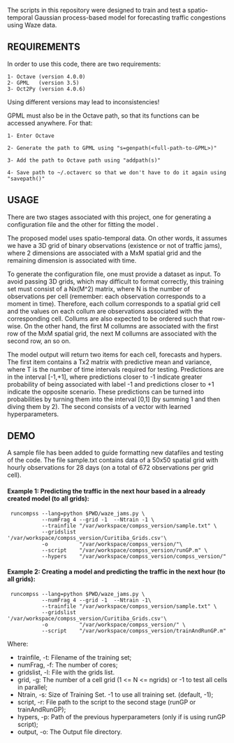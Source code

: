 The scripts in this repository were designed to train and test a spatio-temporal Gaussian process-based model for forecasting traffic congestions using Waze data.

REQUIREMENTS
------------

In order to use this code, there are two requirements:

	1- Octave (version 4.0.0)
	2- GPML   (version 3.5)
	3- Oct2Py (version 4.0.6)

Using different versions may lead to inconsistencies!

GPML must also be in the Octave path, so that its functions can be accessed anywhere.
For that:

	1- Enter Octave

	2- Generate the path to GPML using "s=genpath(<full-path-to-GPML>)"

	3- Add the path to Octave path using "addpath(s)"

	4- Save path to ~/.octaverc so that we don't have to do it again using "savepath()"

USAGE
-----

There are two stages associated with this project, one for generating a configuration file and the other for fitting the model .

The proposed model uses spatio-temporal data. On other words, it assumes we have a 3D grid of binary observations (existence or not of traffic jams), where 2 dimensions are associated with a MxM spatial grid and the remaining dimension is associated with time.

To generate the configuration file, one must provide a dataset as input. To avoid passing 3D grids, which may difficult to format correctly, this training set must consist of a Nx(M^2) matrix, where N is the number of observations per cell (remember: each observation corresponds to a moment in time). Therefore, each collum corresponds to a spatial grid cell and the values on each collum are observations associated with the corresponding cell. Collums are also expected to be ordered such that row-wise. On the other hand, the first M collumns are associated with the first row of the MxM spatial grid, the next M collumns are associated with the second row, an so on.

The model output will return two items for each cell, forecasts and hypers. The first item contains a Tx2 matrix with predictive mean and variance, where T is the number of time intervals required for testing. Predictions are in the interval [-1,+1], where predictions closer to -1 indicate greater probability of being associated with label -1 and predictions closer to +1 indicate the opposite scenario. These predictions can be turned into probabilities by turning them into the interval [0,1] (by summing 1 and then diving them by 2). The second consists of a vector with learned hyperparameters.

DEMO
----

A sample file has been added to guide formatting new datafiles and testing of the code. The file sample.txt contains data of a 50x50 spatial grid with hourly observations for 28 days (on a total of 672 observations per grid cell).

#### Example 1: Predicting the traffic in the next hour based in a already created model (to all grids):

     runcompss --lang=python $PWD/waze_jams.py \
               --numFrag 4 --grid -1  --Ntrain -1 \
               --trainfile "/var/workspace/compss_version/sample.txt" \
               --gridslist '/var/workspace/compss_version/Curitiba_Grids.csv'\
               -o          "/var/workspace/compss_version/"\
               --script    "/var/workspace/compss_version/runGP.m" \
               --hypers    "/var/workspace/compss_version/compss_version/"

#### Example 2: Creating a model and predicting the traffic in the next hour (to all grids):

     runcompss --lang=python $PWD/waze_jams.py \
               --numFrag 4 --grid -1  --Ntrain -1\
               --trainfile "/var/workspace/compss_version/sample.txt" \
               --gridslist '/var/workspace/compss_version/Curitiba_Grids.csv'\
               -o          "/var/workspace/compss_version/" \
               --script    "/var/workspace/compss_version/trainAndRunGP.m"





Where:

  * trainfile, -t: Filename of the training set;
  * numFrag, -f:   The number of cores;
  * gridslist, -l:   File with the grids list.
  * grid, -g:      The number of a cell grid (1 <= N <= ngrids) or -1 to test all cells in parallel;
  * Ntrain, -s:    Size of Training Set. -1 to use all training set. (default, -1);
  * script, -r:    File path to the script to the second stage (runGP or trainAndRunGP);
  * hypers, -p:    Path of the previous hyperparameters (only if is using runGP script);
  * output, -o:    The Output file directory.
